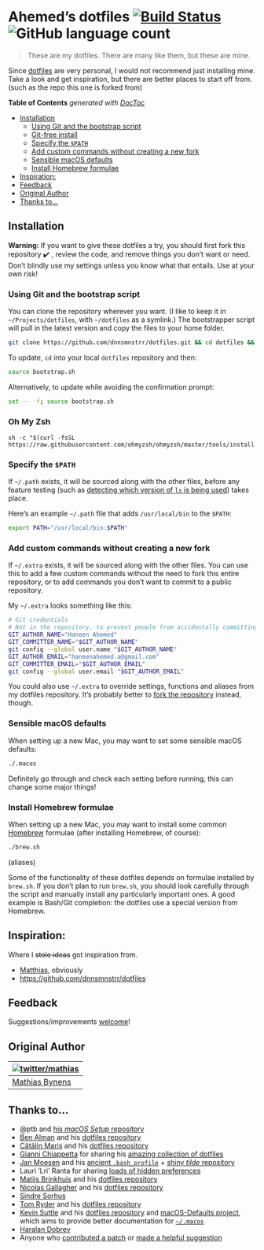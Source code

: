 # Ahemed’s dotfiles [![Build Status](https://travis-ci.com/dnnsmnstrr/dotfiles.svg?branch=master)](https://travis-ci.com/ahemed-haneen/dotfiles) ![GitHub language count](https://img.shields.io/github/languages/count/ahemed-haneen/dotfiles)

> These are my dotfiles. There are many like them, but these are mine.

Since [dotfiles](https://dotfiles.github.io) are very personal, I would not recommend just installing mine. Take a look and get inspiration, but there are better places to start off from. (such as the repo this one is forked from)

<!-- START doctoc generated TOC please keep comment here to allow auto update -->
<!-- DON'T EDIT THIS SECTION, INSTEAD RE-RUN doctoc TO UPDATE -->

**Table of Contents** _generated with [DocToc](https://github.com/thlorenz/doctoc)_

- [Installation](#installation)
  - [Using Git and the bootstrap script](#using-git-and-the-bootstrap-script)
  - [Git-free install](#git-free-install)
  - [Specify the `$PATH`](#specify-the-path)
  - [Add custom commands without creating a new fork](#add-custom-commands-without-creating-a-new-fork)
  - [Sensible macOS defaults](#sensible-macos-defaults)
  - [Install Homebrew formulae](#install-homebrew-formulae)
- [Inspiration:](#inspiration)
- [Feedback](#feedback)
- [Original Author](#original-author)
- [Thanks to…](#thanks-to)

<!-- END doctoc generated TOC please keep comment here to allow auto update -->

## Installation

**Warning:** If you want to give these dotfiles a try, you should first fork this repository :heavy_check_mark: , review the code, and remove things you don’t want or need. Don’t blindly use my settings unless you know what that entails. Use at your own risk!

### Using Git and the bootstrap script

You can clone the repository wherever you want. (I like to keep it in `~/Projects/dotfiles`, with `~/dotfiles` as a symlink.) The bootstrapper script will pull in the latest version and copy the files to your home folder.

```bash
git clone https://github.com/dnnsmnstrr/dotfiles.git && cd dotfiles && source bootstrap.sh
```

To update, `cd` into your local `dotfiles` repository and then:

```bash
source bootstrap.sh
```

Alternatively, to update while avoiding the confirmation prompt:

```bash
set -- -f; source bootstrap.sh
```

### Oh My Zsh

```
sh -c "$(curl -fsSL https://raw.githubusercontent.com/ohmyzsh/ohmyzsh/master/tools/install.sh)"
```

### Specify the `$PATH`

If `~/.path` exists, it will be sourced along with the other files, before any feature testing (such as [detecting which version of `ls` is being used](https://github.com/mathiasbynens/dotfiles/blob/aff769fd75225d8f2e481185a71d5e05b76002dc/.aliases#L21-L26)) takes place.

Here’s an example `~/.path` file that adds `/usr/local/bin` to the `$PATH`:

```bash
export PATH="/usr/local/bin:$PATH"
```

### Add custom commands without creating a new fork

If `~/.extra` exists, it will be sourced along with the other files. You can use this to add a few custom commands without the need to fork this entire repository, or to add commands you don’t want to commit to a public repository.

My `~/.extra` looks something like this:

```bash
# Git credentials
# Not in the repository, to prevent people from accidentally committing under my name
GIT_AUTHOR_NAME="Haneen Ahemed"
GIT_COMMITTER_NAME="$GIT_AUTHOR_NAME"
git config --global user.name "$GIT_AUTHOR_NAME"
GIT_AUTHOR_EMAIL="haneenahemed.a@gmail.com"
GIT_COMMITTER_EMAIL="$GIT_AUTHOR_EMAIL"
git config --global user.email "$GIT_AUTHOR_EMAIL"
```

You could also use `~/.extra` to override settings, functions and aliases from my dotfiles repository. It’s probably better to [fork the repository](https://github.com/ahemed-haneen/dotfiles/fork) instead, though.

### Sensible macOS defaults

When setting up a new Mac, you may want to set some sensible macOS defaults:

```bash
./.macos
```

Definitely go through and check each setting before running, this can change some major things!

### Install Homebrew formulae

When setting up a new Mac, you may want to install some common [Homebrew](https://brew.sh/) formulae (after installing Homebrew, of course):

```bash
./brew.sh
```

(aliases)

Some of the functionality of these dotfiles depends on formulae installed by `brew.sh`. If you don’t plan to run `brew.sh`, you should look carefully through the script and manually install any particularly important ones. A good example is Bash/Git completion: the dotfiles use a special version from Homebrew.

## Inspiration:

Where I ~~stole ideas~~ got inspiration from.

- [Matthias](https://mathiasbynens.be/), obviously
- https://github.com/dnnsmnstrr/dotfiles

## Feedback

Suggestions/improvements
[welcome](https://github.com/ahemed-haneen/dotfiles/issues)!

## Original Author

| [![twitter/mathias](http://gravatar.com/avatar/24e08a9ea84deb17ae121074d0f17125?s=70)](http://twitter.com/mathias "Follow @mathias on Twitter") |
|---|
| [Mathias Bynens](https://mathiasbynens.be/) |

## Thanks to…

* @ptb and [his _macOS Setup_ repository](https://github.com/ptb/mac-setup)
* [Ben Alman](http://benalman.com/) and his [dotfiles repository](https://github.com/cowboy/dotfiles)
* [Cătălin Mariș](https://github.com/alrra) and his [dotfiles repository](https://github.com/alrra/dotfiles)
* [Gianni Chiappetta](https://butt.zone/) for sharing his [amazing collection of dotfiles](https://github.com/gf3/dotfiles)
* [Jan Moesen](http://jan.moesen.nu/) and his [ancient `.bash_profile`](https://gist.github.com/1156154) + [shiny _tilde_ repository](https://github.com/janmoesen/tilde)
* Lauri ‘Lri’ Ranta for sharing [loads of hidden preferences](https://web.archive.org/web/20161104144204/http://osxnotes.net/defaults.html)
* [Matijs Brinkhuis](https://matijs.brinkhu.is/) and his [dotfiles repository](https://github.com/matijs/dotfiles)
* [Nicolas Gallagher](http://nicolasgallagher.com/) and his [dotfiles repository](https://github.com/necolas/dotfiles)
* [Sindre Sorhus](https://sindresorhus.com/)
* [Tom Ryder](https://sanctum.geek.nz/) and his [dotfiles repository](https://sanctum.geek.nz/cgit/dotfiles.git/about)
* [Kevin Suttle](http://kevinsuttle.com/) and his [dotfiles repository](https://github.com/kevinSuttle/dotfiles) and [macOS-Defaults project](https://github.com/kevinSuttle/macOS-Defaults), which aims to provide better documentation for [`~/.macos`](https://mths.be/macos)
* [Haralan Dobrev](https://hkdobrev.com/)
* Anyone who [contributed a patch](https://github.com/mathiasbynens/dotfiles/contributors) or [made a helpful suggestion](https://github.com/mathiasbynens/dotfiles/issues)
